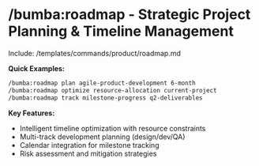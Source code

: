 # /bumba:roadmap - Strategic Project Planning & Timeline Management

Include: /templates/commands/product/roadmap.md

**Quick Examples:**

```bash
/bumba:roadmap plan agile-product-development 6-month
/bumba:roadmap optimize resource-allocation current-project
/bumba:roadmap track milestone-progress q2-deliverables
```

**Key Features:**

- Intelligent timeline optimization with resource constraints
- Multi-track development planning (design/dev/QA)
- Calendar integration for milestone tracking
- Risk assessment and mitigation strategies
